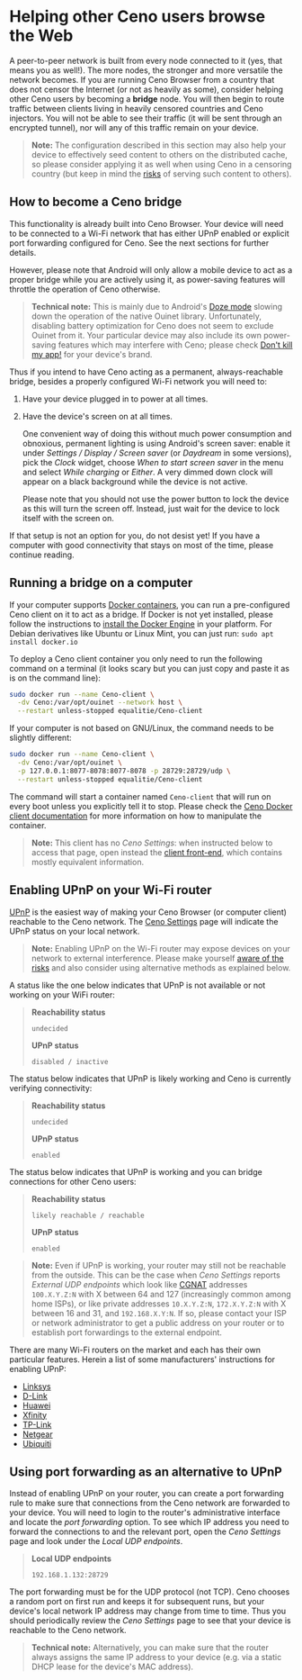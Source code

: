 # Helping other Ceno users browse the Web

A peer-to-peer network is built from every node connected to it (yes, that means you as well!).  The more nodes, the stronger and more versatile the network becomes.  If you are running Ceno Browser from a country that does not censor the Internet (or not as heavily as some), consider helping other Ceno users by becoming a **bridge** node.  You will then begin to route traffic between clients living in heavily censored countries and Ceno injectors.  You will not be able to see their traffic (it will be sent through an encrypted tunnel), nor will any of this traffic remain on your device.

> **Note:** The configuration described in this section may also help your device to effectively seed content to others on the distributed cache, so please consider applying it as well when using Ceno in a censoring country (but keep in mind the [risks](../concepts/risks.md) of serving such content to others).

## How to become a Ceno bridge

This functionality is already built into Ceno Browser.  Your device will need to be connected to a Wi-Fi network that has either UPnP enabled or explicit port forwarding configured for Ceno.  See the next sections for further details.

However, please note that Android will only allow a mobile device to act as a proper bridge while you are actively using it, as power-saving features will throttle the operation of Ceno otherwise.

> **Technical note:** This is mainly due to Android's [Doze mode][] slowing down the operation of the native Ouinet library.  Unfortunately, disabling battery optimization for Ceno does not seem to exclude Ouinet from it.  Your particular device may also include its own power-saving features which may interfere with Ceno; please check [Don't kill my app!][] for your device's brand.

[Doze mode]: https://developer.android.com/training/monitoring-device-state/doze-standby
    "Android Developers – Optimize for Doze and App Standby"
[Don't kill my app!]: https://dontkillmyapp.com/

Thus if you intend to have Ceno acting as a permanent, always-reachable bridge, besides a properly configured Wi-Fi network you will need to:

1. Have your device plugged in to power at all times.
2. Have the device's screen on at all times.

   One convenient way of doing this without much power consumption and obnoxious, permanent lighting is using Android's screen saver: enable it under *Settings / Display / Screen saver* (or *Daydream* in some versions), pick the *Clock* widget, choose *When to start screen saver* in the menu and select *While charging* or *Either*.  A very dimmed down clock will appear on a black background while the device is not active.

   Please note that you should not use the power button to lock the device as this will turn the screen off.  Instead, just wait for the device to lock itself with the screen on.

If that setup is not an option for you, do not desist yet!  If you have a computer with good connectivity that stays on most of the time, please continue reading.

## Running a bridge on a computer

If your computer supports [Docker containers][docker], you can run a pre-configured Ceno client on it to act as a bridge.  If Docker is not yet installed, please follow the instructions to [install the Docker Engine][docker-install] in your platform.  For Debian derivatives like Ubuntu or Linux Mint, you can just run: `sudo apt install docker.io`

[docker]: https://en.wikipedia.org/wiki/Docker_(software)
[docker-install]: https://docs.docker.com/engine/install/

To deploy a Ceno client container you only need to run the following command on a terminal (it looks scary but you can just copy and paste it as is on the command line):

```sh
sudo docker run --name Ceno-client \
  -dv Ceno:/var/opt/ouinet --network host \
  --restart unless-stopped equalitie/Ceno-client
```

If your computer is not based on GNU/Linux, the command needs to be slightly different:

```sh
sudo docker run --name Ceno-client \
  -dv Ceno:/var/opt/ouinet \
  -p 127.0.0.1:8077-8078:8077-8078 -p 28729:28729/udp \
  --restart unless-stopped equalitie/Ceno-client
```

The command will start a container named `Ceno-client` that will run on every boot unless you explicitly tell it to stop.  Please check the [Ceno Docker client documentation][Ceno-client-doc] for more information on how to manipulate the container.

[Ceno-client-doc]: https://github.com/censorship-no/Ceno-docker-client#running-the-client

> **Note:** This client has no *Ceno Settings*: when instructed below to access that page, open instead the [client front-end](../client/front-end.md), which contains mostly equivalent information.

## Enabling UPnP on your Wi-Fi router

[UPnP][] is the easiest way of making your Ceno Browser (or computer client) reachable to the Ceno network.  The [Ceno Settings](settings.md) page will indicate the UPnP status on your local network.

> **Note:** Enabling UPnP on the Wi-Fi router may expose devices on your network to external interference.  Please make yourself [aware of the risks][upnp-risks] and also consider using alternative methods as explained below.

[UPnP]: https://en.wikipedia.org/wiki/Universal_Plug_and_Play
[upnp-risks]: https://www.howtogeek.com/122487/htg-explains-is-upnp-a-security-risk

A status like the one below indicates that UPnP is not available or not working on your WiFi router:

> **Reachability status**
>
>     undecided
>
> **UPnP status**
>
>     disabled / inactive

The status below indicates that UPnP is likely working and Ceno is currently verifying connectivity:

> **Reachability status**
>
>     undecided
>
> **UPnP status**
>
>     enabled

The status below indicates that UPnP is working and you can bridge connections for other Ceno users:

> **Reachability status**
>
>     likely reachable / reachable
>
> **UPnP status**
>
>     enabled

> **Note:** Even if UPnP is working, your router may still not be reachable from the outside.  This can be the case when *Ceno Settings* reports *External UDP endpoints* which look like [CGNAT][] addresses `100.X.Y.Z:N` with X between 64 and 127 (increasingly common among home ISPs), or like private addresses `10.X.Y.Z:N`, `172.X.Y.Z:N` with X between 16 and 31, and `192.168.X.Y:N`.  If so, please contact your ISP or network administrator to get a public address on your router or to establish port forwardings to the external endpoint.

[CGNAT]: https://en.wikipedia.org/wiki/Carrier-grade_NAT

There are many Wi-Fi routers on the market and each has their own particular features.  Herein a list of some manufacturers' instructions for enabling UPnP:

- [Linksys](https://www.linksys.com/us/support-article?articleNum=138290)
- [D-Link](https://eu.dlink.com/uk/en/support/faq/routers/wired-routers/di-series/how-do-i-enable-upnp-on-my-router)
- [Huawei](https://consumer.huawei.com/ph/support/content/en-us00275342/)
- [Xfinity](https://www.xfinity.com/support/articles/configure-device-discovery-for-wifi)
- [TP-Link](https://community.tp-link.com/us/home/kb/detail/348)
- [Netgear](https://kb.netgear.com/24306/How-do-I-enable-Universal-Plug-and-Play-on-my-Nighthawk-router)
- [Ubiquiti](https://www.geekzone.co.nz/forums.asp?forumid=66&topicid=205740&page_no=5#1725168)

## Using port forwarding as an alternative to UPnP

Instead of enabling UPnP on your router, you can create a port forwarding rule to make sure that connections from the Ceno network are forwarded to your device.  You will need to login to the router's administrative interface and locate the *port forwarding* option.  To see which IP address you need to forward the connections to and the relevant port, open the *Ceno Settings* page and look under the *Local UDP endpoints*.

> **Local UDP endpoints**
>
>     192.168.1.132:28729

The port forwarding must be for the UDP protocol (not TCP).  Ceno chooses a random port on first run and keeps it for subsequent runs, but your device's local network IP address may change from time to time.  Thus you should periodically review the *Ceno Settings* page to see that your device is reachable to the Ceno network.

> **Technical note:** Alternatively, you can make sure that the router always assigns the same IP address to your device (e.g. via a static DHCP lease for the device's MAC address).
